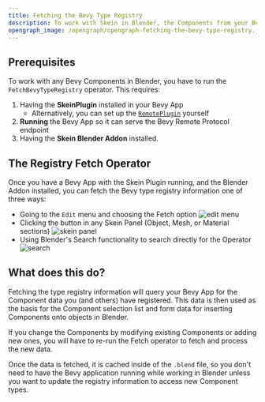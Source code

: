 ```yaml
---
title: Fetching the Bevy Type Registry
description: To work with Skein in Blender, the Components from your Bevy App must be fetched and processed
opengraph_image: /opengraph/opengraph-fetching-the-bevy-type-registry.jpg
---
```


## Prerequisites

To work with any Bevy Components in Blender, you have to run the `FetchBevyTypeRegistry` operator. This requires:

1. Having the **SkeinPlugin** installed in your Bevy App
   - Alternatively, you can set up the [`RemotePlugin`](https://docs.rs/bevy/latest/bevy/remote/struct.RemotePlugin.html) yourself
2. **Running** the Bevy App so it can serve the Bevy Remote Protocol endpoint
3. Having the **Skein Blender Addon** installed.

## The Registry Fetch Operator

Once you have a Bevy App with the Skein Plugin running, and the Blender Addon installed, you can fetch the Bevy type registry information one of three ways:

- Going to the `Edit` menu and choosing the Fetch option
  ![edit menu](/images/introduction/edit-menu.avif)
- Clicking the button in any Skein Panel (Object, Mesh, or Material sections)
  ![skein panel](/images/introduction/skein-panel.avif)
- Using Blender's Search functionality to search directly for the Operator
  ![search](/images/introduction/search-menu.avif)

## What does this do?

Fetching the type registry information will query your Bevy App for the Component data you (and others) have registered. This data is then used as the basis for the Component selection list and form data for inserting Components onto objects in Blender.

If you change the Components by modifying existing Components or adding new ones, you will have to re-run the Fetch operator to fetch and process the new data.

Once the data is fetched, it is cached inside of the `.blend` file, so you don't need to have the Bevy application running while working in Blender unless you want to update the registry information to access new Component types.
